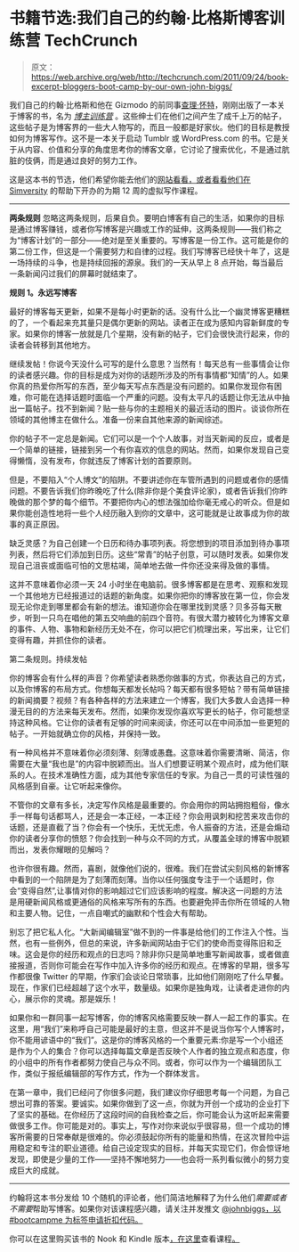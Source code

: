# 书籍节选:我们自己的约翰·比格斯博客训练营 TechCrunch

> 原文：<https://web.archive.org/web/http://techcrunch.com/2011/09/24/book-excerpt-bloggers-boot-camp-by-our-own-john-biggs/>

我们自己的约翰·比格斯和他在 Gizmodo 的前同事[查理·怀特](https://web.archive.org/web/20230205041350/http://mashable.com/author/charlie-white/)，刚刚出版了一本关于博客的书，名为 [*博主训练营*](https://web.archive.org/web/20230205041350/http://www.amazon.com/Bloggers-Boot-Camp-Learning-Successful/dp/0240819179/ref=sr_1_1?ie=UTF8&qid=1316791815&sr=8-1) 。这些绅士们在他们之间产生了成千上万的帖子，这些帖子是为博客界的一些大人物写的，而且一般都是好家伙。他们的目标是教授如何为博客写作。这不是一本关于启动 Tumblr 或 WordPress.com 的书。它是关于从内容、价值和分享的角度思考你的博客文章，它讨论了搜索优化，不是通过肮脏的伎俩，而是通过良好的努力工作。

这是这本书的节选，他们希望你能去他们的[网站看看，或者看看他们在 Simversity](https://web.archive.org/web/20230205041350/http://bloggersbootcamp.tv/) 的帮助下开办的为期 12 周的虚拟写作课程。

* * *

**两条规则** 
忽略这两条规则，后果自负。要明白博客有自己的生活，如果你的目标是通过博客赚钱，或者你写博客是兴趣或工作的延伸，这两条规则——我们称之为“博客计划”的一部分——绝对是至关重要的。写博客是一份工作。这可能是你的第二份工作，但这是一个需要努力和自律的过程。我们写博客已经快十年了，这是一场持续的斗争，也是持续回报的源泉。我们的一天从早上 8 点开始，每当最后一条新闻闪过我们的屏幕时就结束了。

**规则 1。永远写博客** 

最好的博客每天更新，如果不是每小时更新的话。没有什么比一个幽灵博客更糟糕的了，一个看起来充其量只是偶尔更新的网站。读者正在成为感知内容新鲜度的专家。如果你的博客一放就是几个星期，没有新的帖子，它们会很快流行起来，你的读者会转移到其他地方。

继续发帖！你说今天没什么可写的是什么意思？当然有！每天总有一些事情会让你的读者感兴趣。你的目标是成为对你的话题所涉及的所有事情都“知情”的人。如果你真的热爱你所写的东西，至少每天写点东西是没有问题的。如果你发现你有困难，你可能在选择话题时面临一个严重的问题。没有太平凡的话题让你无法从中抽出一篇帖子。找不到新闻？贴一些与你的主题相关的最近活动的图片。谈谈你所在领域的其他博主在做什么。准备一份来自其他来源的新闻综述。

你的帖子不一定总是新闻。它们可以是一个个人故事，对当天新闻的反应，或者是一个简单的链接，链接到另一个有你喜欢的信息的网站。然而，如果你发现自己变得懒惰，没有发布，你就违反了博客计划的首要原则。

但是，不要陷入“个人博文”的陷阱。不要讲述你在车管所遇到的问题或者你的感情问题。不要告诉我们你昨晚吃了什么(除非你是个美食评论家)，或者告诉我们你昨晚做的那个梦的每个细节。不要把你内心的想法强加给你毫无戒心的听众。但是如果你能创造性地将一些个人经历融入到你的文章中，这可能就是让故事成为你的故事的真正原因。

缺乏灵感？为自己创建一个日历和待办事项列表。将您想到的项目添加到待办事项列表，然后将它们添加到日历。这些“常青”的帖子创意，可以随时发表。如果你发现自己沮丧或面临可怕的文思枯竭，简单地去做一件你还没来得及做的事情。

这并不意味着你必须一天 24 小时坐在电脑前。很多博客都是在思考、观察和发现一个其他地方已经报道过的话题的新角度。如果你把你的博客放在第一位，你会发现无论你走到哪里都会有新的想法。谁知道你会在哪里找到灵感？贝多芬每天散步，听到一只鸟在唱他的第五交响曲的前四个音符。有很大潜力被转化为博客文章的事件、人物、事物和新经历无处不在，你可以把它们梳理出来，写出来，让它们变得有趣，并抓住你的读者。

第二条规则。持续发帖

你的博客会有什么样的声音？你希望读者熟悉你做事的方式，你表达自己的方式，以及你博客的布局方式。你想每天都发长帖吗？每天都有很多短帖？带有简单链接的新闻摘要？视频？有各种各样的方法来建立一个博客，我们大多数人会选择一种漫无目的的方法来每天发布。然而，如果你发现你喜欢写更长的帖子，你可能想坚持这种风格。它让你的读者有足够的时间来阅读，你还可以在中间添加一些更短的帖子。一开始就确立你的风格，并保持一致。

有一种风格并不意味着你必须刻薄、刻薄或愚蠢。这意味着你需要清晰、简洁，你需要在大量“我也是”的内容中脱颖而出。当人们想要证明某个观点时，成为他们联系的人。在技术准确性方面，成为其他专家信任的专家。为自己一贯的可读性强的风格感到自豪。让它听起来像你。

不管你的文章有多长，决定写作风格是最重要的。你会用你的网站拥抱粗俗，像水手一样每句话都骂人，还是会一本正经，一本正经？你会用讽刺和挖苦来攻击你的话题，还是直截了当？你会有一个快乐，无忧无虑，令人振奋的方法，还是会煽动你的读者分享你的愤怒？你会找到一种与众不同的方式，从覆盖全球的博客中脱颖而出，发表你耀眼的见解吗？

也许你很有趣。然而，喜剧，就像他们说的，很难。我们在尝试尖刻风格的新博客中看到的一个陷阱是为了刻薄而刻薄。当你以任何强度专注于一个话题时，你会“变得自然”,让事情对你的影响超过它们应该影响的程度。解决这一问题的方法是用硬新闻风格或更通俗的风格来写所有的东西。也要避免抨击你所在领域的人物和主要人物。记住，一点自嘲式的幽默和个性会大有帮助。

别忘了把它私人化。“大新闻编辑室”做不到的一件事是给他们的工作注入个性。当然，也有一些例外，但总的来说，许多新闻网站由于它们的使命而变得陈旧和乏味。这会是你的经历和观点的日志吗？除非你只是简单地重写新闻故事，或者做直接报道，否则你可能会在写作中加入许多你的经历和观点。在博客的早期，很多写作都很像 Twitter 的早期，作家们会谈论日常琐事，比如他们刚刚吃了什么早餐。现在，作家们已经超越了这个水平，数量级。如果你是独角戏，让读者走进你的内心，展示你的灵魂。那是娱乐！

如果你和一群同事一起写博客，你的博客风格需要反映一群人一起工作的事实。在这里，用“我们”来称呼自己可能是最好的主意，但这并不是说当你写个人博客时，你不能用谚语中的“我们”。这是你的博客风格的一个重要元素:你是写一个小组还是作为个人的集合？你可以选择每篇文章是否反映个人作者的独立观点和态度，你的小组中的所有作者都努力使自己与众不同。或者，你可以作为一个编辑团队工作，类似于报纸编辑部的写作方式，作为一个群体发言。

在第一章中，我们已经问了你很多问题，我们建议你仔细思考每一个问题，为自己想出可靠的答案。要诚实。如果你做到了这一点，你就为开创一个成功的企业打下了坚实的基础。在你经历了这段时间的自我检查之后，你可能会认为这听起来需要做很多工作。你可能是对的。事实上，写作对你来说似乎很容易，但一个成功的博客所需要的日常奉献是很难的。你必须鼓起你所有的能量和热情，在这次冒险中运用稳定和专注的职业道德。给自己设定现实的目标，并每天实现它们，你会惊讶地发现，即使是少量的工作——坚持不懈地努力——也会将一系列看似微小的努力变成巨大的成就。

* * *

约翰将这本书分发给 10 个随机的评论者，他们简洁地解释了为什么他们*需要或者不需要*帮助写博客。如果你对该课程感兴趣，请关注并发推文 [@johnbiggs，以#bootcampme 为标签申请折扣代码。](https://web.archive.org/web/20230205041350/http://twitter.com/intent/tweet?source=webclient&text=%40johnbiggs+Send+me+a+code+%23bootcampme)

你可以在这里购买该书的 Nook 和 Kindle 版本[，在这里](https://web.archive.org/web/20230205041350/http://bloggersbootcamp.tv/)查看课程[。](https://web.archive.org/web/20230205041350/http://bloggersbootcamp.simversity.com/register)